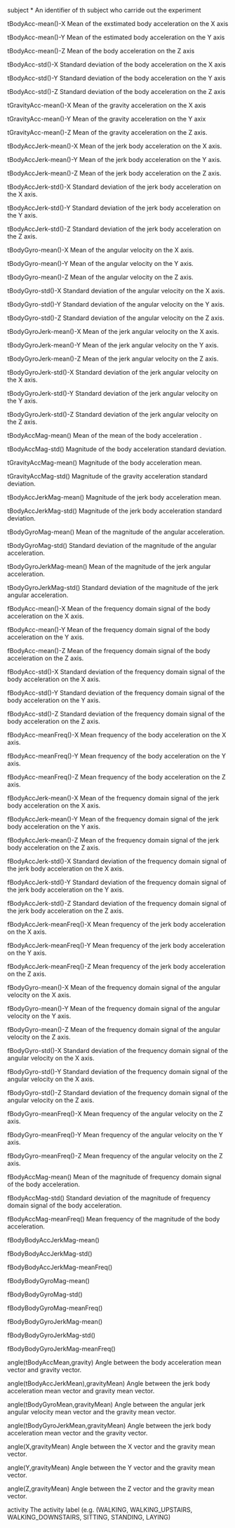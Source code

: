 subject
	* An identifier of th subject  who carride out the experiment 

tBodyAcc-mean()-X
	Mean of the exstimated body acceleration on the X axis
 
tBodyAcc-mean()-Y
	Mean of the estimated body acceleration on the Y axis
	
tBodyAcc-mean()-Z
	Mean of the body acceleration on the Z axis

tBodyAcc-std()-X
	Standard deviation of the body acceleration on the X axis

tBodyAcc-std()-Y
	Standard deviation of the body acceleration on the Y axis

tBodyAcc-std()-Z
	Standard deviation of the body acceleration on the Z axis

tGravityAcc-mean()-X
	Mean of the gravity acceleration on the X axis

tGravityAcc-mean()-Y
	Mean of the gravity acceleration on the Y axix

tGravityAcc-mean()-Z
	Mean of the gravity acceleration on the Z axis.

tBodyAccJerk-mean()-X
	Mean of the jerk body acceleration on the X axis.

tBodyAccJerk-mean()-Y
	Mean of the jerk body acceleration on the Y axis.

tBodyAccJerk-mean()-Z
	Mean of the jerk body acceleration on the Z axis.

tBodyAccJerk-std()-X
	Standard deviation of the jerk body acceleration on the X axis.

tBodyAccJerk-std()-Y
	Standard deviation of the jerk body acceleration on the Y axis.

tBodyAccJerk-std()-Z
	Standard deviation of the jerk body acceleration on the Z axis.

tBodyGyro-mean()-X
	Mean of the angular velocity on the X axis.

tBodyGyro-mean()-Y
	Mean of the angular velocity on the Y axis.

tBodyGyro-mean()-Z
	Mean of the angular velocity on the Z axis.

tBodyGyro-std()-X
	Standard deviation of the angular velocity on the X axis.

tBodyGyro-std()-Y
	Standard deviation of the angular velocity on the Y axis.

tBodyGyro-std()-Z
	Standard deviation of the angular velocity on the Z axis.

tBodyGyroJerk-mean()-X
	Mean of the jerk angular velocity on the X axis.

tBodyGyroJerk-mean()-Y
	Mean of the jerk angular velocity on the Y axis.

tBodyGyroJerk-mean()-Z
	Mean of the jerk angular velocity on the Z axis.

tBodyGyroJerk-std()-X
	Standard deviation of the jerk angular velocity on the X axis.
	
tBodyGyroJerk-std()-Y
	Standard deviation of the jerk angular velocity on the Y axis.
	
tBodyGyroJerk-std()-Z
	Standard deviation of the jerk angular velocity on the Z axis.
	
tBodyAccMag-mean()
	Mean of the mean of the body acceleration .
                  
tBodyAccMag-std()
	Magnitude of the body acceleration standard deviation.

tGravityAccMag-mean()
	Magnitude of the body acceleration mean.

tGravityAccMag-std()
	Magnitude of the gravity acceleration standard deviation.

tBodyAccJerkMag-mean()
	Magnitude of the jerk body acceleration mean.

tBodyAccJerkMag-std()
	Magnitude of the jerk body acceleration standard deviation.

tBodyGyroMag-mean()
	Mean of the magnitude of the angular acceleration.

tBodyGyroMag-std()
	Standard deviation of the magnitude of the angular acceleration.

tBodyGyroJerkMag-mean()
	Mean of the magnitude of the jerk angular acceleration.

tBodyGyroJerkMag-std()
	Standard deviation of the magnitude of the jerk angular acceleration.

fBodyAcc-mean()-X
	Mean of the frequency domain signal of the body acceleration on the X axis.

fBodyAcc-mean()-Y
	Mean of the frequency domain signal of the body acceleration on the Y axis.

fBodyAcc-mean()-Z
	Mean of the frequency domain signal of the body acceleration on the Z axis.
	
fBodyAcc-std()-X
	Standard deviation of the frequency domain signal of the body acceleration on the X axis.

fBodyAcc-std()-Y
	Standard deviation of the frequency domain signal of the body acceleration on the Y axis.

fBodyAcc-std()-Z
	Standard deviation of the frequency domain signal of the body acceleration on the Z axis.

fBodyAcc-meanFreq()-X
	Mean frequency of the body acceleration on the X axis.
 
fBodyAcc-meanFreq()-Y
	Mean frequency of the body acceleration on the Y axis.

fBodyAcc-meanFreq()-Z
	Mean frequency of the body acceleration on the Z axis.

fBodyAccJerk-mean()-X
	Mean of the frequency domain signal of the jerk body acceleration on the X axis.

fBodyAccJerk-mean()-Y
	Mean of the frequency domain signal of the jerk body acceleration on the Y axis.

fBodyAccJerk-mean()-Z
	Mean of the frequency domain signal of the jerk body acceleration on the Z axis.

fBodyAccJerk-std()-X
	Standard deviation of the frequency domain signal of the jerk body acceleration on the X axis.

fBodyAccJerk-std()-Y
	Standard deviation of the frequency domain signal of the jerk body acceleration on the Y axis.

fBodyAccJerk-std()-Z
	Standard deviation of the frequency domain signal of the jerk body acceleration on the Z axis.

fBodyAccJerk-meanFreq()-X
	Mean frequency of the jerk body acceleration on the X axis.

fBodyAccJerk-meanFreq()-Y
	Mean frequency of the jerk body acceleration on the Y axis.

fBodyAccJerk-meanFreq()-Z
	Mean frequency of the jerk body acceleration on the Z axis.

fBodyGyro-mean()-X
	Mean of the frequency domain signal of the angular velocity on the X axis.

fBodyGyro-mean()-Y
	Mean of the frequency domain signal of the angular velocity on the Y axis.

fBodyGyro-mean()-Z
	Mean of the frequency domain signal of the angular velocity on the Z axis.

fBodyGyro-std()-X
	Standard deviation of the frequency domain signal of the angular velocity on the X axis.

fBodyGyro-std()-Y
	Standard deviation of the frequency domain signal of the angular velocity on the X axis.

fBodyGyro-std()-Z
	Standard deviation of the frequency domain signal of the angular velocity on the Z axis.

fBodyGyro-meanFreq()-X
	Mean frequency of the angular velocity on the Z axis.

fBodyGyro-meanFreq()-Y
	Mean frequency of the angular velocity on the Y axis.

fBodyGyro-meanFreq()-Z
	Mean frequency of the angular velocity on the Z axis.

fBodyAccMag-mean()
	Mean of the magnitude of frequency domain signal of the body acceleration.

fBodyAccMag-std()
	Standard deviation of the magnitude of frequency domain signal of the body acceleration.

fBodyAccMag-meanFreq()
	Mean frequency of the magnitude of the body acceleration.

fBodyBodyAccJerkMag-mean()

fBodyBodyAccJerkMag-std()

fBodyBodyAccJerkMag-meanFreq()

fBodyBodyGyroMag-mean()

fBodyBodyGyroMag-std()

fBodyBodyGyroMag-meanFreq()

fBodyBodyGyroJerkMag-mean()

fBodyBodyGyroJerkMag-std()

fBodyBodyGyroJerkMag-meanFreq()

angle(tBodyAccMean,gravity)
	Angle between the body acceleration mean vector and gravity vector.

angle(tBodyAccJerkMean),gravityMean)
	Angle between the jerk body acceleration mean vector and gravity mean vector.

angle(tBodyGyroMean,gravityMean)
	Angle between the angular jerk angular velocity mean vector and the gravity mean vector.

angle(tBodyGyroJerkMean,gravityMean)
	Angle between the jerk body acceleration mean vector and the gravity vector.

angle(X,gravityMean)
	Angle between the X vector and the gravity mean vector.

angle(Y,gravityMean)
	Angle between the Y vector and the gravity mean vector.

angle(Z,gravityMean)
	Angle between the Z vector and the gravity mean vector.

activity
	The activity label (e.g. (WALKING, WALKING_UPSTAIRS, WALKING_DOWNSTAIRS, SITTING, STANDING, LAYING)

